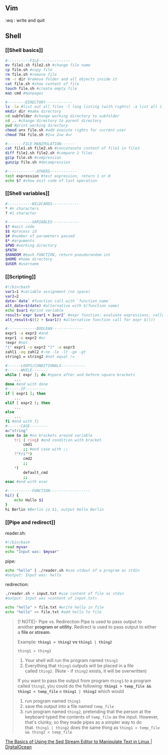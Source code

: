 ## Vim
:wq : write and quit


## Shell
### [[Shell basics]]
```bash
#----------FILE--------------
mv file1.sh file2.sh #change file name
cp file.sh #copy file
rm file.sh #remove file
rm -r dir #remove folder and all objects inside it
cat file.sh #show content of file
touch file.sh #create empty file
man cmd #manpages

#--------DIRECTORY------------
ls -la #list out all files -l long listing (with rights) -a list all (includes hidden files)
mkdir dir #make directory
cd subfolder #change working directory to subfolder
cd .. #change directory to parent directory
pwd #print working directory
chmod u+x file.sh #add execute rights for current user
chmod 744 file.sh #1=x 2=w 4=r

#-------FILE MANIPULATION------
cat file1.sh file2.sh #concatenate content of file1 in file2
diff file1.sh file2.sh #compare 2 files
gzip file.sh #compression
gunzip file.sh #decompression

#-------------OTHERS------------
test expression #test expression, return 1 or 0
echo $? #show exit code of last operation
```
### [[Shell variables]]
```bash
#-----------WILDCARDS------------
* #n characters
? #1 character

#-----------VARIABLES------------
$? #exit code
$$ #process id
$# #number of parameters passed
$* #arguments
$PWD #working directory
$PATH
$RANDOM #bash FUNCTION, return pseudorandom int
$HOME #home directory
$USER #username
```

### [[Scripting]]
```bash
#!/bin/bash
var1=1 #variable assignment (no space)
var2=2
date=`date` #function call with `function_name`
alt_date=$(date) #alternative with $(function name)
echo $var1 #print variable
result=`expr $var1 + $var2` #expr function: evaluate expressions, called with `expr`
alt_result=$((2 + $var1)) #alternative function call for expr $(())

#-------------BOOLEAN--------------
expr1 -a expr2 #and
expr1 -o expr2 #or
!expr #not
"(" expr1 -o expr2 ")" -a expr3
zahl1 -eq zahl2 #-ne -le -lt -ge -gt
string1 = string2 #not equal !=

#------LOOPS/CONDITIONALS-----------
#------WHILE-------
while [ expr ]; do #space after and before square brackets
	...
done #end with done
#------IF---------
if [ expr1 ]; then
	...
elif [ expr2 ]; then
	...
else
	...
fi #end with fi
#------CASE--------
a="string"
case $a in #no brackets around variable
	tri | ring) #end condition with bracket
		cmd1
		;; #end case with ;;
	?"tri"*)
		cmd2
		;;
	*)
		default_cmd
		;;
esac #end with esac

#-----------FUNCTION------------------
hi() {
	echo Hallo $1
}
hi Berlin #Berlin is $1, output Hello Berlin
```
### [[Pipe and redirect]]
reader.sh:
```bash
#!/bin/bash
read myvar
echo "Input was: $myvar"
```
pipe:
```bash
echo "hello" | ./reader.sh #use stdout of a program as stdin
#output: Input was: hello
```
redirection:
```bash
./reader.sh < input.txt #use content of file as stdin
#output: Input was <content of input.txt>

echo "hello" > file.txt #write hello in file
echo "hello" >> file.txt #add hello to file
```

>[! NOTE]- Pipe vs. Redirection 
>Pipe is used to pass output to another **program or utility**.
>Redirect is used to pass output to either a **file or stream**.
>
> Example: **`thing1 > thing2` vs `thing1 | thing2`**
> 
> `thing1 > thing2`
>	1.  Your shell will run the program named `thing1`
>	2.  Everything that `thing1` outputs will be placed in a file called `thing2`. (Note - if `thing2` exists, it will be overwritten)
>	
>If you want to pass the output from program `thing1` to a program called `thing2`, you could do the following:
>**`thing1 > temp_file && thing2 < temp_file` = `thing1 | thing2`**
>which would
>	1.  run program named `thing1`
>	2.  save the output into a file named `temp_file`
>	3.  run program named `thing2`, pretending that the person at the keyboard typed the contents of `temp_file` as the input.
>However, that's clunky, so they made pipes as a simpler way to do that. `thing1 | thing2` does the same thing as `thing1 > temp_file && thing2 < temp_file`

[The Basics of Using the Sed Stream Editor to Manipulate Text in Linux | DigitalOcean](https://www.digitalocean.com/community/tutorials/the-basics-of-using-the-sed-stream-editor-to-manipulate-text-in-linux)
